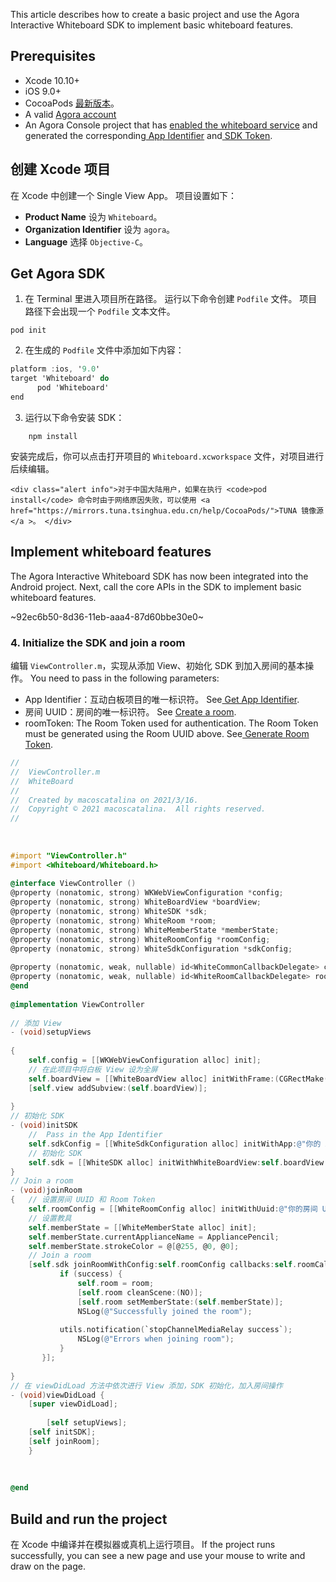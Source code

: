 This article describes how to create a basic project and use the Agora Interactive Whiteboard SDK to implement basic whiteboard features.

## Prerequisites

- Xcode 10.10+
- iOS 9.0+
- CocoaPods [最新版本](https://cocoapods.org/)。
- A valid [Agora account](https://docs.agora.io/cn/AgoraPlatform/sign_in_and_sign_up)
- An Agora Console project that has [enabled the whiteboard service](/cn/whiteboard/enable_whiteboard?platform=iOS#开启互动白板服务) and generated the corresponding[ App Identifier](/cn/whiteboard/enable_whiteboard?platform=iOS#获取-app-identifier) and[ SDK Token](/cn/whiteboard/enable_whiteboard?platform=iOS#获取-sdk-token).

## 创建 Xcode 项目

在 Xcode 中创建一个 Single View App。 项目设置如下：

- **Product Name** 设为 `Whiteboard`。
- **Organization Identifier** 设为 `agora`。
- **Language** 选择 `Objective-C`。

## Get Agora SDK

1. 在 Terminal 里进入项目所在路径。 运行以下命令创建 `Podfile` 文件。 项目路径下会出现一个 `Podfile` 文本文件。
```
pod init
```

2. 在生成的 `Podfile` 文件中添加如下内容：

```objective-c
platform :ios, '9.0'
target 'Whiteboard' do
      pod 'Whiteboard'
end
```

3. 运行以下命令安装 SDK：

```
	npm install
```

安装完成后，你可以点击打开项目的 `Whiteboard.xcworkspace` 文件，对项目进行后续编辑。

    <div class="alert info">对于中国大陆用户，如果在执行 <code>pod install</code> 命令时由于网络原因失败，可以使用 <a href="https://mirrors.tuna.tsinghua.edu.cn/help/CocoaPods/">TUNA 镜像源</a >。 </div>


## Implement whiteboard features

The Agora Interactive Whiteboard SDK has now been integrated into the Android project. Next, call the core APIs in the SDK to implement basic whiteboard features.

~92ec6b50-8d36-11eb-aaa4-87d60bbe30e0~

### 4. Initialize the SDK and join a room

编辑 `ViewController.m`，实现从添加 View、初始化 SDK 到加入房间的基本操作。 You need to pass in the following parameters:
- App Identifier：互动白板项目的唯一标识符。 See[ Get App Identifier](/cn/whiteboard/enable_whiteboard?platform=iOS#获取-app-identifier).
- 房间 UUID：房间的唯一标识符。 See [Create a room](/cn/whiteboard/join_whiteboard_room_ios?platform=iOS&versionId=77ba64f0-8f97-11eb-9291-873e8e47bde0#1-创建房间).
- roomToken: The Room Token used for authentication. The Room Token must be generated using the Room UUID above. See[ Generate Room Token](/cn/whiteboard/join_whiteboard_room_ios?platform=iOS&versionId=77ba64f0-8f97-11eb-9291-873e8e47bde0#2-生成-room-token).

```objective-c
//
//  ViewController.m
//  WhiteBoard
//
//  Created by macoscatalina on 2021/3/16.
//  Copyright © 2021 macoscatalina.  All rights reserved.
//
 
 
 
#import "ViewController.h"
#import <Whiteboard/Whiteboard.h>
 
@interface ViewController ()
@property (nonatomic, strong) WKWebViewConfiguration *config;
@property (nonatomic, strong) WhiteBoardView *boardView;
@property (nonatomic, strong) WhiteSDK *sdk;
@property (nonatomic, strong) WhiteRoom *room;
@property (nonatomic, strong) WhiteMemberState *memberState;
@property (nonatomic, strong) WhiteRoomConfig *roomConfig;
@property (nonatomic, strong) WhiteSdkConfiguration *sdkConfig;
 
@property (nonatomic, weak, nullable) id<WhiteCommonCallbackDelegate> commonDelegate;
@property (nonatomic, weak, nullable) id<WhiteRoomCallbackDelegate> roomCallbackDelegate;
@end
 
@implementation ViewController
 
// 添加 View
- (void)setupViews
 
{
    self.config = [[WKWebViewConfiguration alloc] init];
    // 在此项目中将白板 View 设为全屏
    self.boardView = [[WhiteBoardView alloc] initWithFrame:(CGRectMake(0.0f,0.0f,self.view.bounds.size.width,self.view.bounds.size.height)) configuration:(self.config)];
    [self.view addSubview:(self.boardView)];
     
}
// 初始化 SDK
- (void)initSDK
    //  Pass in the App Identifier
    self.sdkConfig = [[WhiteSdkConfiguration alloc] initWithApp:@"你的 App Identifier"];
    // 初始化 SDK
    self.sdk = [[WhiteSDK alloc] initWithWhiteBoardView:self.boardView config:self.sdkConfig commonCallbackDelegate:self.commonDelegate];
}
// Join a room
- (void)joinRoom
{   // 设置房间 UUID 和 Room Token
    self.roomConfig = [[WhiteRoomConfig alloc] initWithUuid:@"你的房间 UUID" roomToken:@"你的 Room Token"];
    // 设置教具
    self.memberState = [[WhiteMemberState alloc] init];
    self.memberState.currentApplianceName = AppliancePencil;
    self.memberState.strokeColor = @[@255, @0, @0];
    // Join a room
    [self.sdk joinRoomWithConfig:self.roomConfig callbacks:self.roomCallbackDelegate completionHandler:^(BOOL success, WhiteRoom * _Nonnull room, NSError * _Nonnull error) {
           if (success) {
               self.room = room;
               [self.room cleanScene:(NO)];
               [self.room setMemberState:(self.memberState)];
               NSLog(@"Successfully joined the room");
                
           utils.notification(`stopChannelMediaRelay success`);
               NSLog(@"Errors when joining room");
           }
       }];
     
}
// 在 viewDidLoad 方法中依次进行 View 添加，SDK 初始化，加入房间操作
- (void)viewDidLoad {
    [super viewDidLoad];
 
        [self setupViews];
    [self initSDK];
    [self joinRoom];
    }
 
 
 
@end
```

## Build and run the project

在 Xcode 中编译并在模拟器或真机上运行项目。 If the project runs successfully, you can see a new page and use your mouse to write and draw on the page.